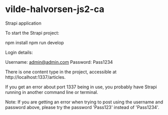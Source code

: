 # vilde-halvorsen-js2-ca

Strapi application

To start the Strapi project:

npm install
npm run develop

Login details:

Username: admin@admin.com
Password: Pass1234


There is one content type in the project, accessible at http://localhost:1337/articles.

If you get an error about port 1337 being in use, you probably have Strapi running in another command line or terminal.

Note: If you are getting an error when trying to post using the username and password above, please try the password 'Pass123' instead of 'Pass1234'.
